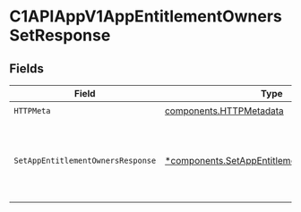 # C1APIAppV1AppEntitlementOwnersSetResponse


## Fields

| Field                                                                                                     | Type                                                                                                      | Required                                                                                                  | Description                                                                                               |
| --------------------------------------------------------------------------------------------------------- | --------------------------------------------------------------------------------------------------------- | --------------------------------------------------------------------------------------------------------- | --------------------------------------------------------------------------------------------------------- |
| `HTTPMeta`                                                                                                | [components.HTTPMetadata](../../models/components/httpmetadata.md)                                        | :heavy_check_mark:                                                                                        | N/A                                                                                                       |
| `SetAppEntitlementOwnersResponse`                                                                         | [*components.SetAppEntitlementOwnersResponse](../../models/components/setappentitlementownersresponse.md) | :heavy_minus_sign:                                                                                        | The empty response message for setting the app entitlement owners.                                        |